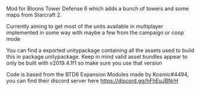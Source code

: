 Mod for Bloons Tower Defense 6 which adds a bunch of towers and some maps from Starcraft 2.

 
Currently aiming to get most of the units available in multiplayer implemented in some way with maybe a few from the campaign or coop mode


You can find a exported unitypackage containing all the assets used to build this in package.unitypackage. 
Keep in mind valid asset bundles appear to only be built with v2019.4.1f1 so make sure you use that version

Code is based from the BTD6 Expansion Modules made by Kosmic#4494, you can find their discord server here https://discord.gg/hFhEuJBNrH